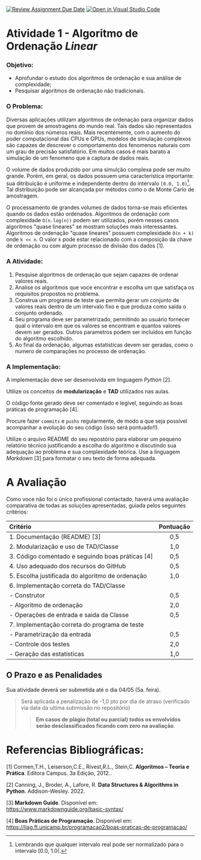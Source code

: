[![Review Assignment Due Date](https://classroom.github.com/assets/deadline-readme-button-24ddc0f5d75046c5622901739e7c5dd533143b0c8e959d652212380cedb1ea36.svg)](https://classroom.github.com/a/kLaYap_r)
[![Open in Visual Studio Code](https://classroom.github.com/assets/open-in-vscode-718a45dd9cf7e7f842a935f5ebbe5719a5e09af4491e668f4dbf3b35d5cca122.svg)](https://classroom.github.com/online_ide?assignment_repo_id=11022303&assignment_repo_type=AssignmentRepo)
# Atividade 1 - Algoritmo de Ordenação *Linear*

### Objetivo: 
- Aprofundar o estudo dos algoritmos de ordenação e sua análise de complexidade;
- Pesquisar algoritmos de ordenação não tradicionais.

### O Problema:

Diversas aplicações utilizam algoritmos de ordenação para organizar dados que provem de amostragens do mundo real. Tais dados são  representados no domínio dos números reais. Mais recentemente, com o aumento do poder computacional das CPUs e GPUs, modelos de simulação complexos são capazes de descrever o comportamento dos fenomenos naturais com um grau de precisão satisfatório. Em muitos casos é mais barato a simulação de um fenomeno que a captura de dados reais. 

O volume de dados produzido por uma simulção complexa pode ser muito grande. Porém, em geral, os dados possuem uma característica importante: sua ditribuição é uniforme e independente dentro do intervalo `[0.0, 1.0)`[^1]. Tal distribuição pode ser alcançada por métodos como o de Monte Carlo de amostragem. 

O processamento de grandes volumes de dados torna-se mais eficientes quando os dados estão ordenados. Algoritmos de ordenação com complexidade  `O(n.log(n))` podem ser utilizados, porém nesses casos algoritmos "quase lineares" se mostram soluções mais interessantes. Algoritmos de ordenação "quase lineares" possuem complexidade `O(n + k)` onde `k << n`. O valor `k` pode estar relacionado com a composição da chave de ordenação ou com algum processo de divisão dos dados [1]. 

### A Atividade: 

1. Pesquise algoritmos de ordenação que sejam capazes de ordenar valores reais. 
2. Analise os algoritmos que voce encontrar e escolha um que satisfaça os requisitos propostos no problema. 
3. Construa um programa de teste que permita gerar um conjunto de valores reais dentro de um intervalo fixo e que produza como saída o conjunto ordenado. 
4. Seu programa deve ser parametrizado, permitindo ao usuário fornecer qual o intervalo em que os valores se encontram e quantos valores devem ser gerados. Outros parametros podem ser incluidos em função do algoritmo escolhido.
5. Ao final da ordenação, algumas estatísticas devem ser geradas, como o numero de comparações no processo de ordenação.  

### A Implementação:

A implementação deve ser desenvolvida em linguagem *Python* [2].

Utilize os conceitos de **modularização** e **TAD** utilizados nas aulas.

O código fonte gerado deve ser comentado e legível, seguindo as boas práticas de programação [4]. 

Procure fazer `commits` e `pushs` regularmente, de modo a que seja possível acompanhar a evolução do seu código (isso será pontuado!!). 

Utilize o arquivo README do seu repostório para elaborar um pequeno relatório técnico justificando a escolha do algoritmo e discutindo sua adequação ao problema e sua complexidade teórica. Use a linguagem *Markdown* [3] para formatar o seu texto de forma adequada. 

# A Avaliação

Como voce não foi o único profissional contactado, haverá uma avaliação comparativa de todas as soluções apresentadas, guiada pelos seguintes critérios:

| Critério | Pontuação |
| :--- | :---: |
| 1. Documentação (README) [3] | 0,5 |
| 2. Modularização e uso de TAD/Classe | 1,0 | 
| 3. Código comentado e seguindo boas práticas [4] | 0,5 | 
| 4. Uso adequado dos recursos do GitHub | 0,5 |
| 5. Escolha justificada do algoritmo de ordenação | 1,0 | 
| 6. Implementação correta do TAD/Classe |  |
| - Construtor | 0,5 |
| - Algoritmo de ordenação | 2,0 |
| - Operações de entrada e saida da Classe | 0,5 |
| 7. Implementação correta do programa de teste |  |
| - Parametrização da entrada | 0,5 |
| - Controle dos testes | 2,0 |
| - Geração das estatísticas | 1,0 |

## O Prazo e as Penalidades

Sua atividade deverá ser submetida até o dia 04/05 (5a. feira).  

> Será aplicada a penalização de -1,0 pto por dia de atraso (verificado via data da ultima submissão no repositório)
> 
>> **Em casos de plágio (total ou parcial) todos os envolvidos serão desclassificados ficando com zero na avaliação**. 

# Referencias Bibliográficas:

[1] 	Cormen,T.H., Leiserson,C.E., Rivest,R.L., Stein,C. **Algoritmos – Teoria e Prática**. Editora Campus. 3a Edição, 2012..

[2] 	Canning, J., Broder, A., Lafore, R. **Data Structures & Algorithms in Python**. Addison-Wesley. 2022. 

[3] 	**Markdown Guide**. Disponível em: https://www.markdownguide.org/basic-syntax/

[4]		**Boas Práticas de Programação**. Disponível em: https://liag.ft.unicamp.br/programacao2/boas-praticas-de-programacao/

[^1]: Lembrando que qualquer intervalo real pode ser normalizado para o intervalo [0.0, 1.0(.

